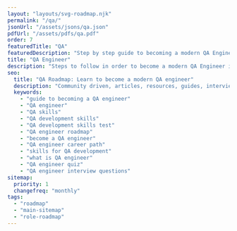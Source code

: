 ```yaml
---
layout: "layouts/svg-roadmap.njk"
permalink: "/qa/"
jsonUrl: "/assets/jsons/qa.json"
pdfUrl: "/assets/pdfs/qa.pdf"
order: 7
featuredTitle: "QA"
featuredDescription: "Step by step guide to becoming a modern QA Engineer in 2022"
title: "QA Engineer"
description: "Steps to follow in order to become a modern QA Engineer in 2022"
seo:
  title: "QA Roadmap: Learn to become a modern QA engineer"
  description: "Community driven, articles, resources, guides, interview questions, quizzes for modern QA development. Learn to become a modern QA engineer by following the steps, skills, resources and guides listed in this roadmap."
  keywords:
    - "guide to becoming a QA engineer"
    - "QA engineer"
    - "QA skills"
    - "QA development skills"
    - "QA development skills test"
    - "QA engineer roadmap"
    - "become a QA engineer"
    - "QA engineer career path"
    - "skills for QA development"
    - "what is QA engineer"
    - "QA engineer quiz"
    - "QA engineer interview questions"
sitemap:
  priority: 1
  changefreq: "monthly"
tags:
  - "roadmap"
  - "main-sitemap"
  - "role-roadmap"
---
```


